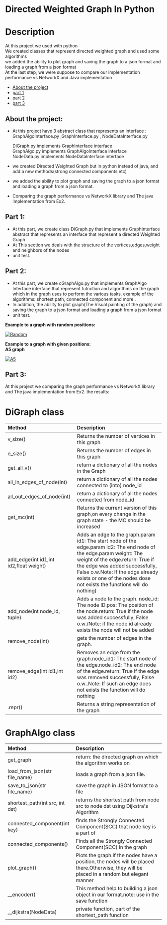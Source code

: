 # Directed Weighted Graph In Python


# Description
At this project we used with python <br />
We created classes that represent directed weighted graph and used some algorithms <br />
we added the ability to plot graph and saving the graph to a json format and loading a graph from a json format  <br />
At the last step, we were suppose to compare our implementation performance vs NetworkX and Java implementation <br />



* [About the project](#p1)
* [part 1](#p3)
* [part 2](#p4)
* [part 3](#p5)







<a name="p1"></a>
## About the project:
* At this project have 3 abstract class that represents an interface : GraphAlgoInterface.py ,GraphInterface.py , NodeDataInterface.py <br />

  DiGraph.py implements GraphInterface interface  <br />
  GraphAlgo.py implements GraphAlgoInterface interface <br />
  NodeData.py implements NodeDataInterface interface <br />

* we created Directed Weighted Graph but in python instead of java, and add a new methods(strong connected components etc) <br />
* we added the ability to plot graph and saving the graph to a json format and loading a graph from a json format. <br />
* Comparing the graph performance vs NetworkX library and The java implementation from Ex2. <br />



<a name="p3"></a>
## Part 1:
* At this part, we create class DiGraph.py that implements GraphInterface abstract that represents an interface that represent a directed Weighted Graph  <br />
* At This section we deals with the structure of the vertices,edges,weight and neighbors of the nodes
* unit test.

<a name="p4"></a>
## Part 2:
* At this part, we create cGraphAlgo.py that implements GraphAlgo Interface interface that represent futnction and algorithms on the graph which in the graph uses to perform the various tasks. example of the algorithms: shortest path, connected component and more .
* In addition, the ability to plot graph(The Visual painting of the graph) and saving the graph to a json format and loading a graph from a json format <br />
* unit test.


**Example to a graph with random positions:**


<a href='https://postimages.org/' target='_blank'><img src='https://i.postimg.cc/kMRyY7vg/Random.jpg' border='0' alt='Random'/></a>



**Example to a graph with given positions:** <br />
**A5 graph**
    
    

<a href='https://postimg.cc/4K6ygnXm' target='_blank'><img src='https://i.postimg.cc/8C36Lr3B/A5.png' border='0' alt='A5'/></a>





<a name="p5"></a>
## Part 3:
At this project we comparing the graph performance vs NetworkX library and The java implementation from Ex2.
the results:




# DiGraph class
| Method  | Description  |
| :------ |:-------------| 
| v_size()| Returns the number of vertices in this graph |
| e_size()| Returns the number of edges in this graph |
| get_all_v()| return a dictionary of all the nodes in the Graph|
| all_in_edges_of_node(int)| return a dictionary of all the nodes connected to (into) node_id|
| all_out_edges_of_node(int)| return a dictionary of all the nodes connected from node_id|
| get_mc(int)| Returns the current version of this graph,on every change in the graph state - the MC should be increased|
| add_edge(int id1,int id2,float weight)|  Adds an edge to the graph.param id1: The start node of the edge.param id2: The end node of the edge.param weight: The weight of the edge.return: True if the edge was added successfully, False o.w.Note: If the edge already exists or one of the nodes dose not exists the functions will do nothing)|
|add_node(int node_id, tuple)| Adds a node to the graph. node_id: The node ID.pos: The position of the node.return: True if the node was added successfully, False o.w./Note: if the node id already exists the node will not be added|
| remove_node(int)|gets the number of edges in the graph.|
| remove_edge(int id1,int id2)| Removes an edge from the graph.node_id1: The start node of the edge.node_id2: The end node of the edge.return: True if the edge was removed successfully, False o.w..Note: If such an edge does not exists the function will do nothing|
|.repr()| Returns a string representation of the graph|


# GraphAlgo class 
| Method  | Description  |
| :------ |:-------------| 
| get_graph | return: the directed graph on which the algorithm works on|
| load_from_json(str file_name)| loads a graph from a json file.|
| save_to_json(str file_name)| save the graph in JSON format to a file|
| shortest_path(int src, int dst)| returns the shortest path from node src to node dst using Dijkstra's Algorithm|
| connected_component(int key)| finds the Strongly Connected Component(SCC) that node key is a part of |
| connected_components()|Finds all the Strongly Connected Component(SCC) in the graph |
| plot_graph()| Plots the graph.If the nodes have a position, the nodes will be placed there.Otherwise, they will be placed in a random but elegant manner|
| __encoder()| This method help to building a json object in our format.note: use in the save function |
| __dijkstra(NodeData)| private function, part of the shortest_path function |
